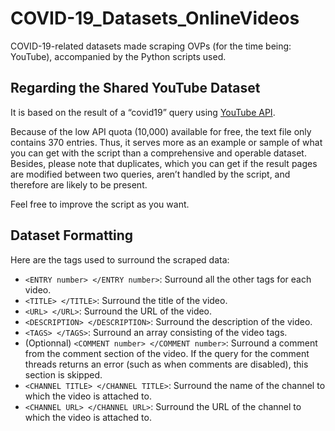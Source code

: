 # COVID-19_Datasets_OnlineVideos
COVID-19-related datasets made scraping OVPs (for the time being: YouTube), accompanied by the Python scripts used.

## Regarding the Shared YouTube Dataset
It is based on the result of a “covid19” query using [YouTube API](https://developers.google.com/youtube/v3/getting-started).

Because of the low API quota (10,000) available for free, the text file only contains 370 entries. Thus, it serves more as an example or sample of what you can get with the script than a comprehensive and operable dataset. Besides, please note that duplicates, which you can get if the result pages are modified between two queries, aren’t handled by the script, and therefore are likely to be present.

Feel free to improve the script as you want.

## Dataset Formatting
Here are the tags used to surround the scraped data:
* `<ENTRY number> </ENTRY number>`: Surround all the other tags for each video.
* `<TITLE> </TITLE>`: Surround the title of the video.
* `<URL> </URL>`: Surround the URL of the video.
* `<DESCRIPTION> </DESCRIPTION>`: Surround the description of the video.
* `<TAGS> </TAGS>`: Surround an array consisting of the video tags.
* (Optionnal) `<COMMENT number> </COMMENT number>`: Surround a comment from the comment section of the video. If the query for the comment threads returns an error (such as when comments are disabled), this section is skipped.
* `<CHANNEL TITLE> </CHANNEL TITLE>`: Surround the name of the channel to which the video is attached to.
* `<CHANNEL URL> </CHANNEL URL>`: Surround the URL of the channel to which the video is attached to.

